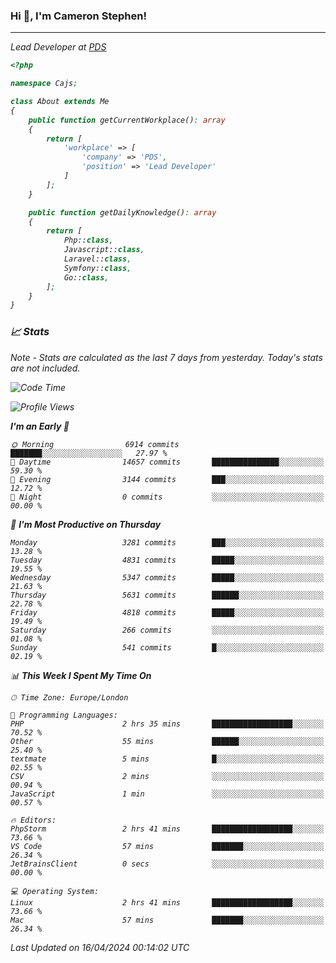 ### Hi 👋, I'm Cameron Stephen!
<hr>
<p><em>Lead Developer at <a href="https://prindatasolutions.co.uk">PDS</a></p>


```php
<?php

namespace Cajs;

class About extends Me
{
    public function getCurrentWorkplace(): array
    {
        return [
            'workplace' => [
                'company' => 'PDS',
                'position' => 'Lead Developer'
            ]
        ];
    }

    public function getDailyKnowledge(): array
    {
        return [
            Php::class,
            Javascript::class,
            Laravel::class,
            Symfony::class,
            Go::class,
        ];
    }
}
```

### 📈 Stats
<p><em>Note - Stats are calculated as the last 7 days from yesterday. Today's stats are not included.</em></p>


<!--START_SECTION:waka-->
![Code Time](http://img.shields.io/badge/Code%20Time-3%2C758%20hrs%2058%20mins-blue)

![Profile Views](http://img.shields.io/badge/Profile%20Views-0-blue)

**I'm an Early 🐤** 

```text
🌞 Morning                6914 commits        ███████░░░░░░░░░░░░░░░░░░   27.97 % 
🌆 Daytime                14657 commits       ███████████████░░░░░░░░░░   59.30 % 
🌃 Evening                3144 commits        ███░░░░░░░░░░░░░░░░░░░░░░   12.72 % 
🌙 Night                  0 commits           ░░░░░░░░░░░░░░░░░░░░░░░░░   00.00 % 
```
📅 **I'm Most Productive on Thursday** 

```text
Monday                   3281 commits        ███░░░░░░░░░░░░░░░░░░░░░░   13.28 % 
Tuesday                  4831 commits        █████░░░░░░░░░░░░░░░░░░░░   19.55 % 
Wednesday                5347 commits        █████░░░░░░░░░░░░░░░░░░░░   21.63 % 
Thursday                 5631 commits        ██████░░░░░░░░░░░░░░░░░░░   22.78 % 
Friday                   4818 commits        █████░░░░░░░░░░░░░░░░░░░░   19.49 % 
Saturday                 266 commits         ░░░░░░░░░░░░░░░░░░░░░░░░░   01.08 % 
Sunday                   541 commits         █░░░░░░░░░░░░░░░░░░░░░░░░   02.19 % 
```


📊 **This Week I Spent My Time On** 

```text
🕑︎ Time Zone: Europe/London

💬 Programming Languages: 
PHP                      2 hrs 35 mins       ██████████████████░░░░░░░   70.52 % 
Other                    55 mins             ██████░░░░░░░░░░░░░░░░░░░   25.40 % 
textmate                 5 mins              █░░░░░░░░░░░░░░░░░░░░░░░░   02.55 % 
CSV                      2 mins              ░░░░░░░░░░░░░░░░░░░░░░░░░   00.94 % 
JavaScript               1 min               ░░░░░░░░░░░░░░░░░░░░░░░░░   00.57 % 

🔥 Editors: 
PhpStorm                 2 hrs 41 mins       ██████████████████░░░░░░░   73.66 % 
VS Code                  57 mins             ███████░░░░░░░░░░░░░░░░░░   26.34 % 
JetBrainsClient          0 secs              ░░░░░░░░░░░░░░░░░░░░░░░░░   00.00 % 

💻 Operating System: 
Linux                    2 hrs 41 mins       ██████████████████░░░░░░░   73.66 % 
Mac                      57 mins             ███████░░░░░░░░░░░░░░░░░░   26.34 % 
```


 Last Updated on 16/04/2024 00:14:02 UTC
<!--END_SECTION:waka-->

